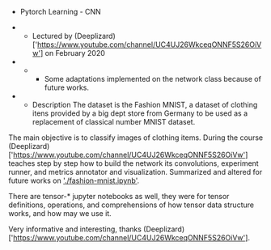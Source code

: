 * Pytorch Learning - CNN
* * Lectured by (Deeplizard)['https://www.youtube.com/channel/UC4UJ26WkceqONNF5S26OiVw'] on February 2020
* * * Some adaptations implemented on the network class because of future works.

* * Description
The dataset is the Fashion MNIST, a dataset of clothing itens provided by a big dept store from Germany to be used as a replacement of classical number MNIST dataset.

The main objective is to classify images of clothing items.
During the course (Deeplizard)['https://www.youtube.com/channel/UC4UJ26WkceqONNF5S26OiVw'] teaches step by step how to build the network its convolutions, experiment runner, and metrics annotator and visualization. Summarized and altered for future works on ['./fashion-mnist.ipynb'](fashion-mnist.ipynb).

There are tensor-* jupyter notebooks as well, they were for tensor definitions, operations, and comprehensions of how tensor data structure works, and how may we use it.

Very informative and interesting, thanks (Deeplizard)['https://www.youtube.com/channel/UC4UJ26WkceqONNF5S26OiVw'].

